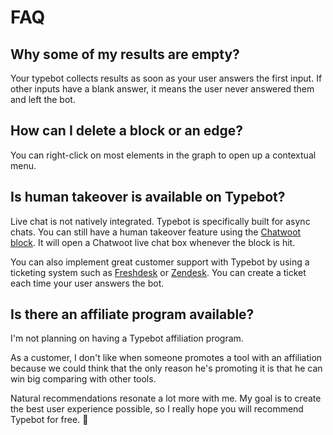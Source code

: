 # FAQ

## Why some of my results are empty?

Your typebot collects results as soon as your user answers the first input. If other inputs have a blank answer, it means the user never answered them and left the bot.

## How can I delete a block or an edge?

You can right-click on most elements in the graph to open up a contextual menu.

## Is human takeover is available on Typebot?

Live chat is not natively integrated. Typebot is specifically built for async chats. You can still have a human takeover feature using the [Chatwoot block](/editor/blocks/integrations/chatwoot). It will open a Chatwoot live chat box whenever the block is hit.

You can also implement great customer support with Typebot by using a ticketing system such as [Freshdesk](https://freshdesk.com/) or [Zendesk](https://www.zendesk.com/). You can create a ticket each time your user answers the bot.

## Is there an affiliate program available?

I'm not planning on having a Typebot affiliation program.

As a customer, I don't like when someone promotes a tool with an affiliation because we could think that the only reason he's promoting it is that he can win big comparing with other tools.

Natural recommendations resonate a lot more with me. My goal is to create the best user experience possible, so I really hope you will recommend Typebot for free. 🤝
